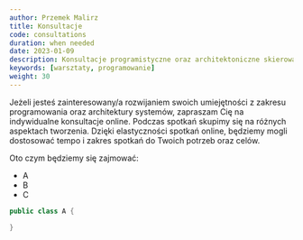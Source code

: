```yaml
---
author: Przemek Malirz
title: Konsultacje
code: consultations
duration: when needed
date: 2023-01-09
description: Konsultacje programistyczne oraz architektoniczne skierowane są zarówno do klienta instytucjonalnego jak i prywatnego 
keywords: [warsztaty, programowanie]
weight: 30
---
```


Jeżeli jesteś zainteresowany/a rozwijaniem swoich umiejętności z zakresu programowania oraz architektury systemów,
zapraszam Cię na indywidualne konsultacje online. Podczas spotkań skupimy się na różnych aspektach tworzenia.
Dzięki elastyczności spotkań online, będziemy mogli dostosować tempo i zakres spotkań do Twoich potrzeb oraz celów.

<!--more-->

Oto czym będziemy się zajmować:

* A
* B
* C

```java
public class A {

}
```